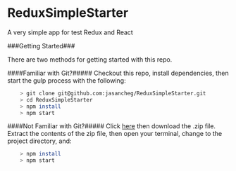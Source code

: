 # ReduxSimpleStarter

A very simple app for test Redux and React

###Getting Started###

There are two methods for getting started with this repo.

####Familiar with Git?#####
Checkout this repo, install dependencies, then start the gulp process with the following:

```bash
    > git clone git@github.com:jasancheg/ReduxSimpleStarter.git
    > cd ReduxSimpleStarter
    > npm install
    > npm start
```

####Not Familiar with Git?#####
Click [here](https://github.com/jasancheg/ReactStarter/releases) then download the .zip file.  Extract the contents of the zip file, then open your terminal, change to the project directory, and:

```bash
    > npm install
    > npm start
```
